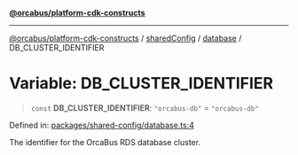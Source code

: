 [**@orcabus/platform-cdk-constructs**](../../../../../../README.md)

***

[@orcabus/platform-cdk-constructs](../../../../../../README.md) / [sharedConfig](../../../README.md) / [database](../README.md) / DB\_CLUSTER\_IDENTIFIER

# Variable: DB\_CLUSTER\_IDENTIFIER

> `const` **DB\_CLUSTER\_IDENTIFIER**: `"orcabus-db"` = `"orcabus-db"`

Defined in: [packages/shared-config/database.ts:4](https://github.com/OrcaBus/platform-cdk-constructs/blob/main/packages/shared-config/database.ts#L4)

The identifier for the OrcaBus RDS database cluster.
